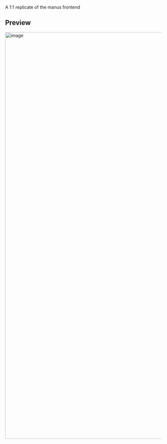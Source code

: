 A 1:1 replicate of the manus frontend
## Preview
<img width="1307" alt="image" src="https://github.com/user-attachments/assets/9059d1b4-ba4e-422e-94b3-fee693a3411b" />
